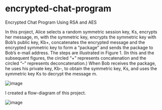 # encrypted-chat-program
 Encrypted Chat Program Using RSA and AES

In this project, Alice selects a random symmetric session key, Ks, encrypts her message, m, with the symmetric key, encrypts the symmetric key with Bob’s public key, Kb+, concatenates the encrypted message and the encrypted symmetric key to form a “package” and sends the package to Bob’s e-mail address. The steps are illustrated in Figure 1. (In this and the subsequent figures, the circled “+” represents concatenation and the circled “–” represents deconcatenation.) When Bob receives the package, he uses his private key, Kb–, to obtain the symmetric key, Ks, and uses the symmetric key Ks to decrypt the message m.

![image](https://user-images.githubusercontent.com/62813539/86625578-f18d6d80-bfcd-11ea-96dc-d85ff8c26f0b.png)

I created a flow-diagram of this project.

![image](https://user-images.githubusercontent.com/62813539/86625674-1f72b200-bfce-11ea-9e89-cd2efda2e17b.png)
